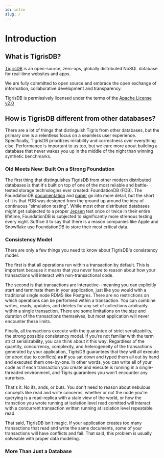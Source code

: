 ```yaml
---
id: intro
slug: /
---
```


# Introduction

## What is TigrisDB?

[TigrisDB](https://github.com/tigrisdata/tigrisdb) is an open-source, zero-ops, globally
distributed NoSQL database for real-time websites and apps.

We are fully committed to open source and embrace the open exchange of
information, collaborative development and transparency.

TigrisDB is permissively licensed under the terms of the
[Apache License v2.0](http://www.apache.org/licenses/LICENSE-2.0)

## How is TigrisDB different from other databases?

There are a lot of things that distinguish Tigris from other databases, but the primary one is a relentless focus on a seamless user experience. Specifically, TigrisDB prioritizes reliability and correctness over everything else. Performance is important to us too, but we care more about building a database that never wakes you up in the middle of the night than winning synthetic benchmarks.

### Old Meets New: Built On a Strong Foundation

The first thing that distinguishes TigrisDB from other modern distributed databases is that it's built on top of one of the most reliable and battle-tested storage technologies ever created: FoundationDB (FDB). The FoundationDB [documentation](https://apple.github.io/foundationdb/testing.html) and [paper](https://www.foundationdb.org/files/fdb-paper.pdf) go into more detail, but the short of it is that FDB was designed from the ground up around the idea of continuous "simulation testing". While most other distributed databases might get subjected to a proper [Jepsen](https://jepsen.io/analyses) test once or twice in their entire lifetime, FoundationDB is subjected to significantly more strenous testing every night. Suffice it to say that there is a reason companies like Apple and Snowflake use FoundationDB to store their most critical data.

### Consistency Model

There are only a few things you need to know about TigrisDB's consistency model.

The first is that all operations run within a transaction by default. This is important because it means that you never have to reason about how your transactions will interact with non-transactional code.

The second is that transactions are interactive--meaning you can explicitly start and terminate them in your application, just like you would with a traditional single node RDMS like Postgres. There are no restrictions on which operations can be performed within a transaction. You can combine writes, reads, updates, and deletes for any set of collections arbitrarily within a single transaction. There are some limitations on the size and duration of the transactions themselves, but most application will never encounter these limits.

Finally, all transactions execute with the guarantee of strict serializability, the strong possible consistency model. If you're not familiar with the term strict serializability, you can think about it this way: Regardless of the quantity, concurrency, complexity, and heterogeneity of the transactions generated by your application, TigrisDB guarantees that they will all execute (or abort due to conflicts) **as if** you sat down and typed them all out by hand and executed them one-by-one. In other words, you can write all of your code as if each transaction you create and execute is running in a single-threaded environment, and Tigris guarantees you won't encounter any surprises.

That's it. No ifs, ands, or buts. You don't need to reason about nebulous concepts like read and write concerns, whether or not the node you're querying is a read-replica with a stale view of the world, or how the transction you wrote running at isolation level read comitted will interact with a concurrent transaction written running at isolation level repeatable read.

That said, TigrisDB isn't magic. If your application creates too many transactions that read and write the same documents, some of your transactions will have conflicts and fail. That said, this problem is usually solveable with proper data modeling.

### More Than Just a Database

